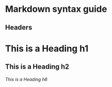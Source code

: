 # Markdown syntax guide

## Headers

# This is a Heading h1
## This is a Heading h2
###### This is a Heading h6




